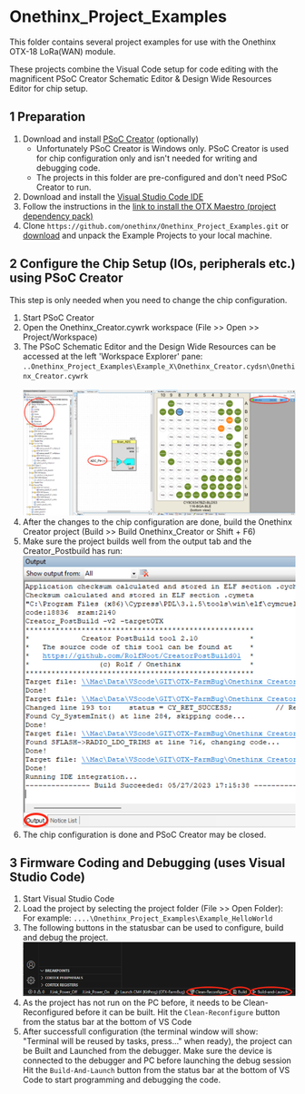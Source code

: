 # Onethinx_Project_Examples
This folder contains several project examples for use with the Onethinx OTX-18 LoRa(WAN) module.

These projects combine the Visual Code setup for code editing with the magnificent PSoC Creator Schematic Editor & Design Wide Resources Editor for chip setup.

## 1 Preparation
1. Download and install [PSoC Creator](https://www.infineon.com/cms/en/design-support/tools/sdk/psoc-software/psoc-creator/) (optionally)
    - Unfortunately PSoC Creator is Windows only. PSoC Creator is used for chip configuration only and isn't needed for writing and debugging code.
    - The projects in this folder are pre-configured and don't need PSoC Creator to run.
1. Download and install the [Visual Studio Code IDE](https://code.visualstudio.com) 
1. Follow the instructions in the [link to install the OTX Maestro (project dependency pack)](https://github.com/onethinx/OTX-Maestro) 
1. Clone `https://github.com/onethinx/Onethinx_Project_Examples.git` or [download](https://github.com/onethinx/Onethinx_Project_Examples/archive/refs/heads/master.zip) and unpack the Example Projects to your local machine.

## 2 Configure the Chip Setup (IOs, peripherals etc.) using PSoC Creator
  This step is only needed when you need to change the chip configuration.
1. Start PSoC Creator
1. Open the Onethinx_Creator.cywrk workspace (File >> Open >> Project/Workspace)
1. The PSoC Schematic Editor and the Design Wide Resources can be accessed at the left 'Workspace Explorer' pane:
<br>`..Onethinx_Project_Examples\Example_X\Onethinx_Creator.cydsn\Onethinx_Creator.cywrk`<br><br>
![PSoC_Creator_Config](https://github.com/onethinx/Readme_assets/blob/main/PSoC_Creator_Config.png)
1. After the changes to the chip configuration are done, build the Onethinx Creator project (Build >> Build Onethinx_Creator or Shift + F6)
1. Make sure the project builds well from the output tab and the Creator_Postbuild has run:<br>
![Creator_Postbuild](https://raw.githubusercontent.com/onethinx/Readme_assets/main/Output.png)
1. The chip configuration is done and PSoC Creator may be closed.

## 3 Firmware Coding and Debugging (uses Visual Studio Code)
1. Start Visual Studio Code
1. Load the project by selecting the project folder (File >> Open Folder):
<br>For example: `....\Onethinx_Project_Examples\Example_HelloWorld`<br>
1. The following buttons in the statusbar can be used to configure, build and debug the project.
![VScode Buttons](https://github.com/onethinx/Readme_assets/blob/main/Clean_Build_Launch.png?raw=true)<br>
1. As the project has not run on the PC before, it needs to be Clean-Reconfigured before it can be built. Hit the `Clean-Reconfigure` button from the status bar at the bottom of VS Code<br>
1. After successfull configuration (the terminal window will show: "Terminal will be reused by tasks, press..." when ready), the project can be Built and Launched from the debugger. 
  Make sure the device is connected to the debugger and PC before launching the debug session<br>
  Hit the `Build-And-Launch` button from the status bar at the bottom of VS Code to start programming and debugging the code.
